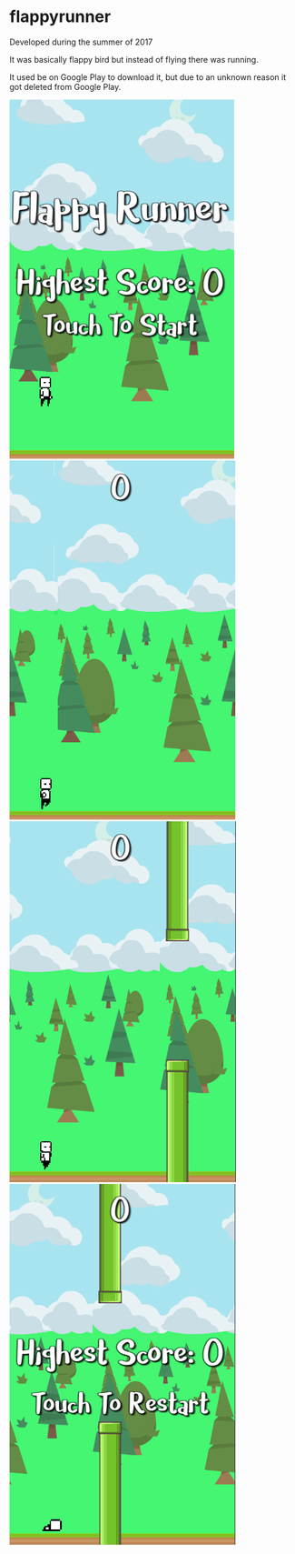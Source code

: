 # flappyrunner
Developed during the summer of 2017

It was basically flappy bird but instead of flying there was running.

It used be on Google Play to download it, but due to an unknown reason it got deleted from Google Play.

![1](https://raw.githubusercontent.com/adilhbay/flappyrunner/master/images/start-scene.png)
![2](https://raw.githubusercontent.com/adilhbay/flappyrunner/master/images/GAME.png)
![3](https://raw.githubusercontent.com/adilhbay/flappyrunner/master/images/tubes.png)
![4](https://raw.githubusercontent.com/adilhbay/flappyrunner/master/images/dead.png)
